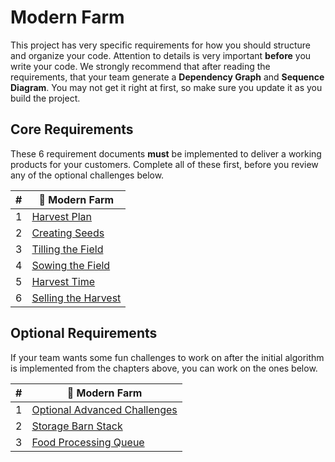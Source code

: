 # Modern Farm

This project has very specific requirements for how you should structure and organize your code. Attention to details is very important **before** you write your code. We strongly recommend that after reading the requirements, that your team generate a **Dependency Graph** and **Sequence Diagram**. You may not get it right at first, so make sure you update it as you build the project.

## Core Requirements

These 6 requirement documents **must** be implemented to deliver a working products for your customers. Complete all of these first, before you review any of the optional challenges below.

| # | 🚜 Modern Farm |
| --- | --- |
| 1 | [Harvest Plan](./chapters/MF_INSTALL_PLAN.md) |
| 2 | [Creating Seeds](./chapters/MF_SEED_MODULES.md) |
| 3 | [Tilling the Field](./chapters/MF_FIELD.md) |
| 4 | [Sowing the Field](./chapters/MF_SOWING.md) |
| 5 | [Harvest Time](./chapters/MF_HARVEST.md) |
| 6 | [Selling the Harvest](./chapters/MF_RENDER_HARVEST.md) |

## Optional Requirements

If your team wants some fun challenges to work on after the initial algorithm is implemented from the chapters above, you can work on the ones below.

| # | 🚜 Modern Farm |
| --- | --- |
| 1 | [Optional Advanced Challenges](./chapters/MF_CHALLENGES.md) |
| 2 | [Storage Barn Stack](./chapters/MF_SILO_STACK.md) |
| 3 | [Food Processing Queue](./chapters/MF_PROCESS_QUEUE.md) |



